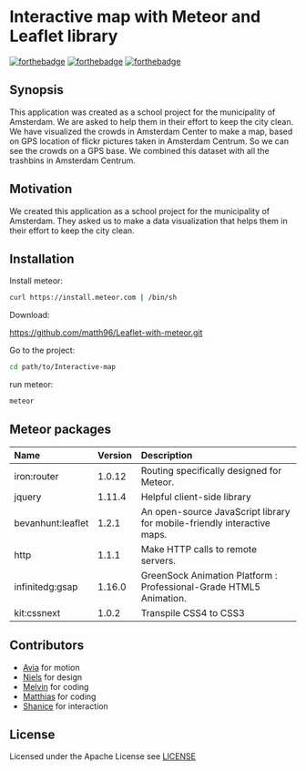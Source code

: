 # Interactive map with Meteor and Leaflet library
[![forthebadge](http://forthebadge.com/images/badges/built-with-love.svg)](http://forthebadge.com)
[![forthebadge](http://forthebadge.com/images/badges/uses-html.svg)](http://forthebadge.com)
[![forthebadge](http://forthebadge.com/images/badges/uses-js.svg)](http://forthebadge.com)

## Synopsis
This application was created as a school project for the municipality of Amsterdam. We are asked to help them in their effort to keep the city clean. We have visualized the crowds in Amsterdam Center to make a map, based on GPS location of flickr pictures taken in Amsterdam Centrum. So we can see the crowds on a GPS base. We combined this dataset with all the trashbins in Amsterdam Centrum.

## Motivation
We created this application as a school project for the municipality of Amsterdam. They asked us to make a data visualization that helps them in their effort to keep the city clean.

## Installation
Install meteor:

```bash
curl https://install.meteor.com | /bin/sh
```

Download:

https://github.com/matth96/Leaflet-with-meteor.git

Go to the project:

```bash
cd path/to/Interactive-map
```

run meteor:
```bash
meteor
```
## Meteor packages
Name              | Version | Description
:---------------- | :-----  | :-------------------------------------------------------------------
iron:router       | 1.0.12  | Routing specifically designed for Meteor.
jquery       | 1.11.4  | Helpful client-side library
bevanhunt:leaflet | 1.2.1   | An open-source JavaScript library for mobile-friendly interactive maps.
http              | 1.1.1   | Make HTTP calls to remote servers.
infinitedg:gsap   | 1.16.0  | GreenSock Animation Platform : Professional-Grade HTML5 Animation.
kit:cssnext       | 1.0.2   | Transpile CSS4 to CSS3

## Contributors
 - [Avia]() for motion
 - [Niels](http://cremind.nl) for design
 - [Melvin](http://oege.ie.hva.nl/~reijnom001/testportfolio/index.html) for coding
 - [Matthias](http://mdolstra.me) for coding
 - [Shanice](http://www.shanicedesign.com) for interaction

## License
Licensed under the  Apache License  see [LICENSE](https://github.com/matth96/Interactive-map/blob/master/LICENSE.md) 

